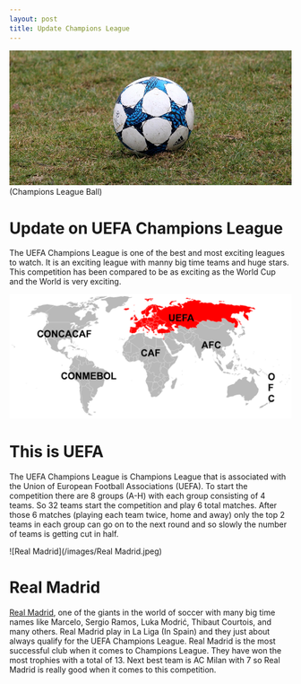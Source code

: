```yaml
---
layout: post
title: Update Champions League
---
```


![Champions League](/images/football-3231041_960_720.jpg)
(Champions League Ball)

# Update on UEFA Champions League

The UEFA Champions League is one of the best and most exciting leagues to watch. It is an exciting league with manny big time teams and huge stars. This competition has been compared to be as exciting as the World Cup and the World is very exciting. 

![Champions League](/images/UEFA-Map.png)

# This is UEFA

The UEFA Champions League is Champions League that is associated with the Union of European Football Associations (UEFA). To start the competition there are 8 groups (A-H) with each group consisting of 4 teams. So 32 teams start the competition and play 6 total matches. After those 6 matches (playing each team twice, home and away) only the top 2 teams in each group can go on to the next round and so slowly the number of teams is getting cut in half.

![Real Madrid](/images/Real Madrid.jpeg)

# Real Madrid 

[Real Madrid](https://www.statista.com/statistics/378046/champions-league-titles-by-club/), one of the giants in the world of soccer with many big time names like Marcelo, Sergio Ramos, Luka Modrić, Thibaut Courtois, and many others. Real Madrid play in La Liga (In Spain) and they just about always qualify for the UEFA Champions League. Real Madrid is the most successful club when it comes to Champions League. They have won the most trophies with a total of 13. Next best team is AC Milan with 7 so Real Madrid is really good when it comes to this competition.
 


